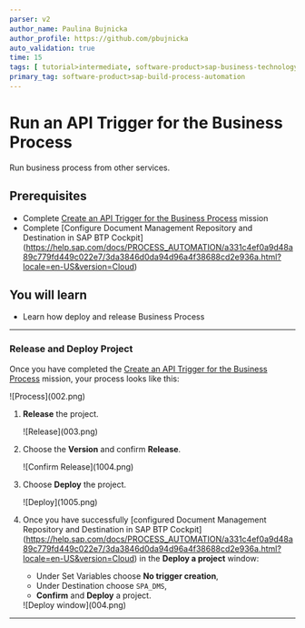 ```yaml
---
parser: v2
author_name: Paulina Bujnicka
author_profile: https://github.com/pbujnicka
auto_validation: true
time: 15
tags: [ tutorial>intermediate, software-product>sap-business-technology-platform, tutorial>free-tier]
primary_tag: software-product>sap-build-process-automation
---
```


# Run an API Trigger for the Business Process
<!-- description --> Run business process from other services.

## Prerequisites
 - Complete [Create an API Trigger for the Business Process](spa-dox-create-process-api-trigger) mission
 - Complete [Configure Document Management Repository and Destination in SAP BTP Cockpit] (https://help.sap.com/docs/PROCESS_AUTOMATION/a331c4ef0a9d48a89c779fd449c022e7/3da3846d0da94d96a4f38688cd2e936a.html?locale=en-US&version=Cloud)

## You will learn
  - Learn how deploy and release Business Process

---

### Release and Deploy Project


Once you have completed the [Create an API Trigger for the Business Process](spa-dox-create-process-api-trigger) mission, your process looks like this:

<!-- border -->![Process](002.png)

1. **Release** the project.

    <!-- border -->![Release](003.png)

2. Choose the **Version** and confirm **Release**.

    <!-- border -->![Confirm Release](1004.png)

3. Choose **Deploy** the project.

    <!-- border -->![Deploy](1005.png)

4. Once you have successfully [configured Document Management Repository and Destination in SAP BTP Cockpit] (https://help.sap.com/docs/PROCESS_AUTOMATION/a331c4ef0a9d48a89c779fd449c022e7/3da3846d0da94d96a4f38688cd2e936a.html?locale=en-US&version=Cloud) in the **Deploy a project** window:

    - Under Set Variables choose **No trigger creation**,
    - Under Destination choose `SPA_DMS`,
    - **Confirm** and **Deploy** a project.

    <!-- border -->![Deploy window](004.png)







---
